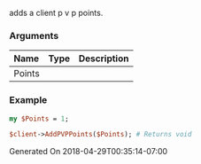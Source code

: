 adds a client p v p points.
### Arguments
**Name**|**Type**|**Description**
:---|:---|:---
Points||

### Example

```perl
my $Points = 1;

$client->AddPVPPoints($Points); # Returns void
```


Generated On 2018-04-29T00:35:14-07:00